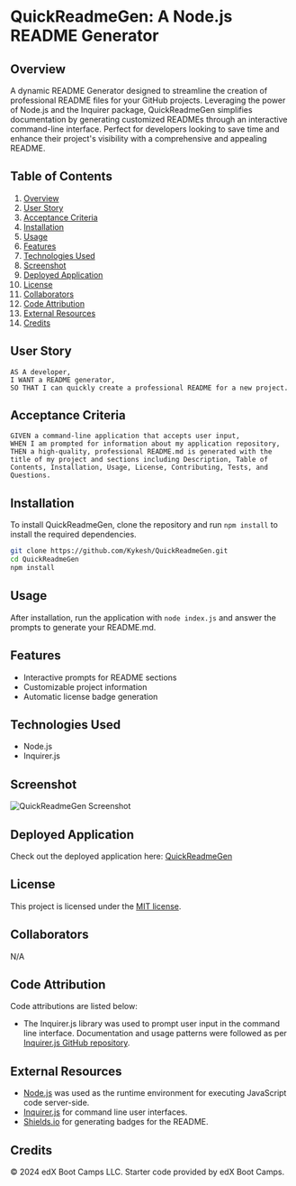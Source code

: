 # QuickReadmeGen: A Node.js README Generator

## Overview
 A dynamic README Generator designed to streamline the creation of professional README files for your GitHub projects. Leveraging the power of Node.js and the Inquirer package, QuickReadmeGen simplifies documentation by generating customized READMEs through an interactive command-line interface. Perfect for developers looking to save time and enhance their project's visibility with a comprehensive and appealing README.

## Table of Contents
1. [Overview](#overview)
2. [User Story](#user-story)
3. [Acceptance Criteria](#acceptance-criteria)
4. [Installation](#installation)
5. [Usage](#usage)
6. [Features](#features)
7. [Technologies Used](#technologies-used)
8. [Screenshot](#screenshot)
9. [Deployed Application](#deployed-application)
10. [License](#license)
11. [Collaborators](#Collaborators)
12. [Code Attribution](#code-attribution)
13. [External Resources](#external-resources)
14. [Credits](#credits)

## User Story
```
AS A developer,
I WANT a README generator,
SO THAT I can quickly create a professional README for a new project.
```

## Acceptance Criteria
```
GIVEN a command-line application that accepts user input,
WHEN I am prompted for information about my application repository,
THEN a high-quality, professional README.md is generated with the title of my project and sections including Description, Table of Contents, Installation, Usage, License, Contributing, Tests, and Questions.
```

## Installation
To install QuickReadmeGen, clone the repository and run `npm install` to install the required dependencies.

```bash
git clone https://github.com/Kykesh/QuickReadmeGen.git
cd QuickReadmeGen
npm install
```

## Usage
After installation, run the application with `node index.js` and answer the prompts to generate your README.md.

## Features
- Interactive prompts for README sections
- Customizable project information
- Automatic license badge generation

## Technologies Used
- Node.js
- Inquirer.js

## Screenshot
![QuickReadmeGen Screenshot](/QuickReadmeGen/assets/images/RMSS.png)

## Deployed Application
Check out the deployed application here: [QuickReadmeGen](https://github.com/Kykesh/QuickReadmeGen/)

## License
This project is licensed under the [MIT license](./LICENSE).

## Collaborators
N/A

## Code Attribution
Code attributions are listed below:
- The Inquirer.js library was used to prompt user input in the command line interface. Documentation and usage patterns were followed as per [Inquirer.js GitHub repository](https://github.com/SBoudrias/Inquirer.js/).

## External Resources
- [Node.js](https://nodejs.org/) was used as the runtime environment for executing JavaScript code server-side.
- [Inquirer.js](https://www.npmjs.com/package/inquirer) for command line user interfaces.
- [Shields.io](https://shields.io/) for generating badges for the README.


## Credits
© 2024 edX Boot Camps LLC. Starter code provided by edX Boot Camps.

